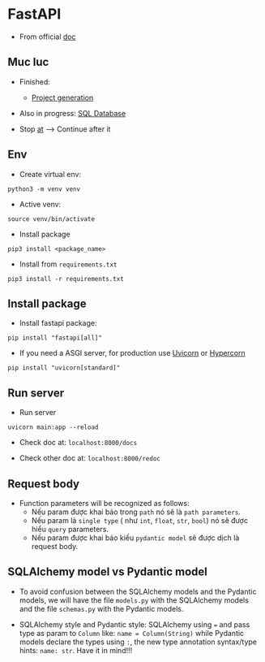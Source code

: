 # FastAPI

- From official [doc](https://fastapi.tiangolo.com/)


## Muc luc
- Finished: 
  - [Project generation](https://fastapi.tiangolo.com/project-generation/)

- Also in progress: [SQL Database](https://fastapi.tiangolo.com/tutorial/sql-databases/)
- Stop [at](https://fastapi.tiangolo.com/tutorial/query-params-str-validations/) --> Continue after it

## Env

- Create virtual env:

```shell
python3 -m venv venv
```

- Active venv:

```shell
source venv/bin/activate
```

- Install package
```shell
pip3 install <package_name>
```

- Install from `requirements.txt`
```shell
pip3 install -r requirements.txt
```

## Install package
- Install fastapi package:

```
pip install "fastapi[all]"
```

- If you need a ASGI server, for production use [Uvicorn](https://www.uvicorn.org/) or [Hypercorn](https://github.com/pgjones/hypercorn)
```
pip install "uvicorn[standard]"
```


## Run server
- Run server

```shell
uvicorn main:app --reload
```

- Check doc at: `localhost:8000/docs` 

- Check other doc at: `localhost:8000/redoc`

## Request body

- Function parameters will be recognized as follows:
  - Nếu param được khai báo trong `path` nó sẽ là `path parameters`.
  - Nếu param là `single type` ( như `int`, `float`, `str`, `bool`) nó sẽ được hiểu `query` parameters.
  - Nếu param được khai báo kiểu `pydantic model` sẽ được dịch là request body.

## SQLAlchemy model vs Pydantic model

- To avoid confusion between the SQLAlchemy models and the Pydantic models, we will have the file `models.py` with the SQLAlchemy models and the file `schemas.py` with the Pydantic models.

- SQLAlchemy style and Pydantic style: SQLAlchemy using `=` and pass type as param to `Column` like: `name = Column(String)` while Pydantic models declare the types using `:`, the new type annotation syntax/type hints: `name: str`. Have it in mind!!!




